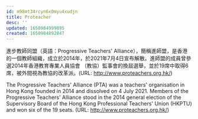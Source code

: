 ```yaml
---
id: m98mt34rcyn6x0myu4xudjn
title: Proteacher
desc: ''
updated: 1650984999895
created: 1650984892847
---
```


進步教師同盟（英語：Progressive Teachers' Alliance），簡稱進師盟，是香港的一個教師組織，成立於2014年，於2021年7月4日宣布解散。進師盟的成員曾參選2014年香港教育專業人員協會 （教協）監事會的換屆選舉，並於19席中取得6席，被外間視為教協的改革派。(URL: http://www.proteachers.org.hk/)

The Progressive Teachers' Alliance (PTA) was a teachers' organisation in Hong Kong founded in 2014 and dissolved on 4 July 2021. Members of the Progressive Teachers' Alliance stood in the 2014 general election of the Supervisory Board of the Hong Kong Professional Teachers' Union (HKPTU) and won six of the 19 seats. (URL: http://www.proteachers.org.hk/)